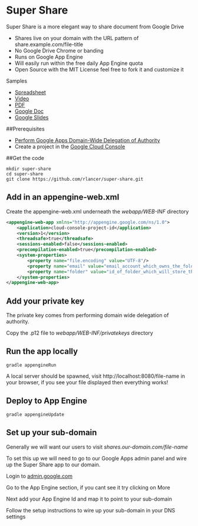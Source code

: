 Super Share
===========

Super Share is a more elegant way to share document from Google Drive

+ Shares live on your domain with the URL pattern of share.example.com/file-title
+ No Google Drive Chrome or banding
+ Runs on Google App Engine
+ Will easily run within the free daily App Engine quota
+ Open Source with the MIT License feel free to fork it and customize it

Samples
+ [Spreadsheet](http://share.robertlancer.com/Spreadsheet)
+ [Video](http://share.robertlancer.com/Roadtrip.mp4)
+ [PDF](http://share.robertlancer.com/Comic-Book.pdf)
+ [Google Doc](http://share.robertlancer.com/Press)
+ [Google Slides](http://share.robertlancer.com/Super-Share)

##Prerequisites

+   [Perform Google Apps Domain-Wide Delegation of Authority](https://developers.google.com/drive/web/delegation)
+   Create a project in the [Google Cloud Console](http://console.developers.google.com)

##Get the code

    mkdir super-share
    cd super-share
    git clone https://github.com/rlancer/super-share.git

## Add in an appengine-web.xml

Create the appengine-web.xml underneath the *webapp/WEB-INF* directory

```xml
<appengine-web-app xmlns="http://appengine.google.com/ns/1.0">
    <application>cloud-console-project-id</application>
    <version>1</version>
    <threadsafe>true</threadsafe>
    <sessions-enabled>false</sessions-enabled>
    <precompilation-enabled>true</precompilation-enabled>
    <system-properties>
        <property name="file.encoding" value="UTF-8"/>
        <property name="email" value="email_account_which_owns_the_folder@yourdomain.com"/>
        <property name="folder" value="id_of_folder_which_will_store_the_documents"/>
    </system-properties>
</appengine-web-app>
```

## Add your private key

The private key comes from performing domain wide delegation of authority.

Copy the .p12 file to *webapp/WEB-INF/privatekeys* directory


## Run the app locally

    gradle appengineRun

A local server should be spawned, visit http://localhost:8080/file-name in your browser, if you see your file displayed then everything works!

## Deploy to App Engine

    gradle appengineUpdate

## Set up your sub-domain

Generally we will want our users to visit *shares.our-domain.com/file-name*

To set this up we will need to go to our Google Apps admin panel and wire up the Super Share app to our domain.

Login to [admin.google.com](https://admin.google.com)

Go to the App Engine section, if you cant see it try clicking on More

Next add your App Engine Id and map it to point to your sub-domain

Follow the setup instructions to wire up your sub-domain in your DNS settings